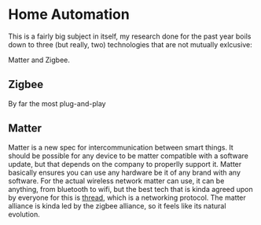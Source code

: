 # Home Automation

This is a fairly big subject in itself, my research done for the past year boils down to three (but really, two) technologies that are not mutually exlcusive:

Matter and Zigbee.

## Zigbee

By far the most plug-and-play 

## Matter

Matter is a new spec for intercommunication between smart things. It should be possible for any device to be matter compatible with a software update, but that depends on the company to properlly support it. Matter basically ensures you can use any hardware be it of any brand with any software. For the actual wireless network matter can use, it can be anything, from bluetooth to wifi, but the best tech that is kinda agreed upon by everyone for this is [thread](https://en.wikipedia.org/wiki/Thread_(network_protocol)), which is a networking protocol. The matter alliance is kinda led by the zigbee alliance, so it feels like its natural evolution.

